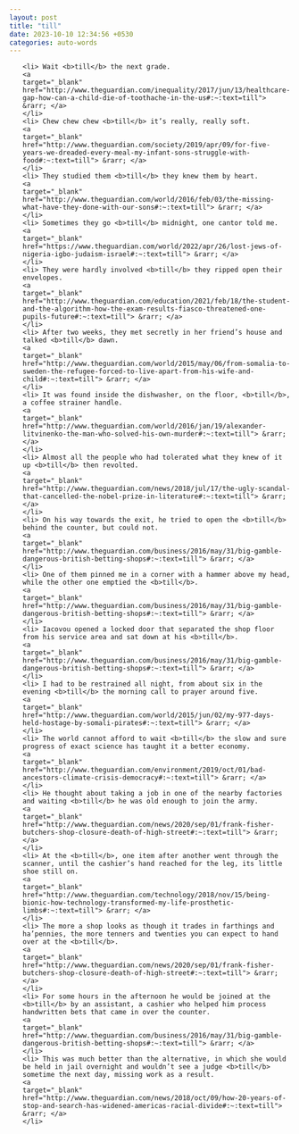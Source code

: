 ```yaml
---
layout: post
title: "till"
date: 2023-10-10 12:34:56 +0530
categories: auto-words
---
```

<ol>

    <li> Wait <b>till</b> the next grade.
    <a 
    target="_blank" 
    href="http://www.theguardian.com/inequality/2017/jun/13/healthcare-gap-how-can-a-child-die-of-toothache-in-the-us#:~:text=till"> &rarr; </a>
    </li>
    <li> Chew chew chew <b>till</b> it’s really, really soft.
    <a 
    target="_blank" 
    href="http://www.theguardian.com/society/2019/apr/09/for-five-years-we-dreaded-every-meal-my-infant-sons-struggle-with-food#:~:text=till"> &rarr; </a>
    </li>
    <li> They studied them <b>till</b> they knew them by heart.
    <a 
    target="_blank" 
    href="http://www.theguardian.com/world/2016/feb/03/the-missing-what-have-they-done-with-our-sons#:~:text=till"> &rarr; </a>
    </li>
    <li> Sometimes they go <b>till</b> midnight, one cantor told me.
    <a 
    target="_blank" 
    href="https://www.theguardian.com/world/2022/apr/26/lost-jews-of-nigeria-igbo-judaism-israel#:~:text=till"> &rarr; </a>
    </li>
    <li> They were hardly involved <b>till</b> they ripped open their envelopes.
    <a 
    target="_blank" 
    href="http://www.theguardian.com/education/2021/feb/18/the-student-and-the-algorithm-how-the-exam-results-fiasco-threatened-one-pupils-future#:~:text=till"> &rarr; </a>
    </li>
    <li> After two weeks, they met secretly in her friend’s house and talked <b>till</b> dawn.
    <a 
    target="_blank" 
    href="http://www.theguardian.com/world/2015/may/06/from-somalia-to-sweden-the-refugee-forced-to-live-apart-from-his-wife-and-child#:~:text=till"> &rarr; </a>
    </li>
    <li> It was found inside the dishwasher, on the floor, <b>till</b>, a coffee strainer handle.
    <a 
    target="_blank" 
    href="http://www.theguardian.com/world/2016/jan/19/alexander-litvinenko-the-man-who-solved-his-own-murder#:~:text=till"> &rarr; </a>
    </li>
    <li> Almost all the people who had tolerated what they knew of it up <b>till</b> then revolted.
    <a 
    target="_blank" 
    href="http://www.theguardian.com/news/2018/jul/17/the-ugly-scandal-that-cancelled-the-nobel-prize-in-literature#:~:text=till"> &rarr; </a>
    </li>
    <li> On his way towards the exit, he tried to open the <b>till</b> behind the counter, but could not.
    <a 
    target="_blank" 
    href="http://www.theguardian.com/business/2016/may/31/big-gamble-dangerous-british-betting-shops#:~:text=till"> &rarr; </a>
    </li>
    <li> One of them pinned me in a corner with a hammer above my head, while the other one emptied the <b>till</b>.
    <a 
    target="_blank" 
    href="http://www.theguardian.com/business/2016/may/31/big-gamble-dangerous-british-betting-shops#:~:text=till"> &rarr; </a>
    </li>
    <li> Iacovou opened a locked door that separated the shop floor from his service area and sat down at his <b>till</b>.
    <a 
    target="_blank" 
    href="http://www.theguardian.com/business/2016/may/31/big-gamble-dangerous-british-betting-shops#:~:text=till"> &rarr; </a>
    </li>
    <li> I had to be restrained all night, from about six in the evening <b>till</b> the morning call to prayer around five.
    <a 
    target="_blank" 
    href="http://www.theguardian.com/world/2015/jun/02/my-977-days-held-hostage-by-somali-pirates#:~:text=till"> &rarr; </a>
    </li>
    <li> The world cannot afford to wait <b>till</b> the slow and sure progress of exact science has taught it a better economy.
    <a 
    target="_blank" 
    href="http://www.theguardian.com/environment/2019/oct/01/bad-ancestors-climate-crisis-democracy#:~:text=till"> &rarr; </a>
    </li>
    <li> He thought about taking a job in one of the nearby factories and waiting <b>till</b> he was old enough to join the army.
    <a 
    target="_blank" 
    href="http://www.theguardian.com/news/2020/sep/01/frank-fisher-butchers-shop-closure-death-of-high-street#:~:text=till"> &rarr; </a>
    </li>
    <li> At the <b>till</b>, one item after another went through the scanner, until the cashier’s hand reached for the leg, its little shoe still on.
    <a 
    target="_blank" 
    href="http://www.theguardian.com/technology/2018/nov/15/being-bionic-how-technology-transformed-my-life-prosthetic-limbs#:~:text=till"> &rarr; </a>
    </li>
    <li> The more a shop looks as though it trades in farthings and ha’pennies, the more tenners and twenties you can expect to hand over at the <b>till</b>.
    <a 
    target="_blank" 
    href="http://www.theguardian.com/news/2020/sep/01/frank-fisher-butchers-shop-closure-death-of-high-street#:~:text=till"> &rarr; </a>
    </li>
    <li> For some hours in the afternoon he would be joined at the <b>till</b> by an assistant, a cashier who helped him process handwritten bets that came in over the counter.
    <a 
    target="_blank" 
    href="http://www.theguardian.com/business/2016/may/31/big-gamble-dangerous-british-betting-shops#:~:text=till"> &rarr; </a>
    </li>
    <li> This was much better than the alternative, in which she would be held in jail overnight and wouldn’t see a judge <b>till</b> sometime the next day, missing work as a result.
    <a 
    target="_blank" 
    href="http://www.theguardian.com/news/2018/oct/09/how-20-years-of-stop-and-search-has-widened-americas-racial-divide#:~:text=till"> &rarr; </a>
    </li>
